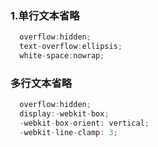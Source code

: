 ### 1.单行文本省略

```javascript
  overflow:hidden;
  text-overflow:ellipsis;
  white-space:nowrap;
```

### 多行文本省略

```javascript
  overflow:hidden;
  display:-webkit-box;
  -webkit-box-orient: vertical;
  -webkit-line-clamp: 3;
```